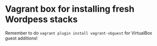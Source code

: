 # Vagrant box for installing fresh Wordpess stacks

Remember to do `vagrant plugin install vagrant-vbguest` for VirtualBox guest additions!